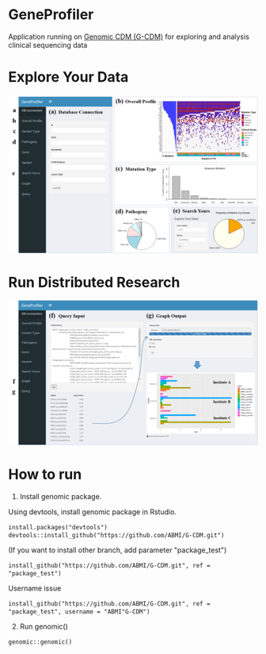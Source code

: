 # GeneProfiler
Application running on [Genomic CDM (G-CDM)](https://github.com/ABMI/GeneProfiler/wiki) for exploring and analysis clinical sequencing data

# Explore Your Data
![ERD](Image/exploringData.png)

# Run Distributed Research
![ERD](Image/runDistributeResearch.png)

# How to run

1. Install genomic package.

Using devtools, install genomic package in Rstudio.

```
install.packages("devtools")
devtools::install_github("https://github.com/ABMI/G-CDM.git")
```

(If you want to install other branch, add parameter "package_test")

```
install_github("https://github.com/ABMI/G-CDM.git", ref = "package_test")
```

Username issue

```
install_github("https://github.com/ABMI/G-CDM.git", ref = "package_test", username = "ABMI"G-CDM")
```

2. Run genomic()

```
genomic::genomic()
```
